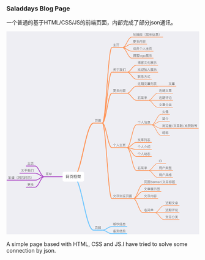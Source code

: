### Saladdays Blog Page

一个普通的基于HTML/CSS/JS的前端页面，内部完成了部分json通讯。

![avatar](./网页框架.png)

A simple page based with HTML, CSS and JS.I have tried to solve some connection by json.
